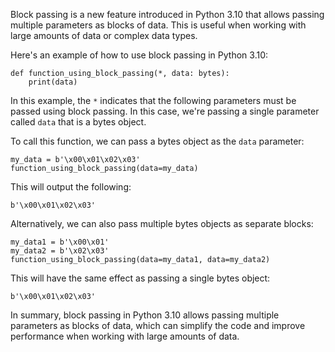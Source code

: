 Block passing is a new feature introduced in Python 3.10 that allows passing multiple parameters as blocks of data. This is useful when working with large amounts of data or complex data types.

Here's an example of how to use block passing in Python 3.10:

```
def function_using_block_passing(*, data: bytes):
    print(data)
```

In this example, the `*` indicates that the following parameters must be passed using block passing. In this case, we're passing a single parameter called `data` that is a bytes object.

To call this function, we can pass a bytes object as the `data` parameter:

```
my_data = b'\x00\x01\x02\x03'
function_using_block_passing(data=my_data)
```

This will output the following:

```
b'\x00\x01\x02\x03'
```

Alternatively, we can also pass multiple bytes objects as separate blocks:

```
my_data1 = b'\x00\x01'
my_data2 = b'\x02\x03'
function_using_block_passing(data=my_data1, data=my_data2)
```

This will have the same effect as passing a single bytes object:

```
b'\x00\x01\x02\x03'
```

In summary, block passing in Python 3.10 allows passing multiple parameters as blocks of data, which can simplify the code and improve performance when working with large amounts of data.